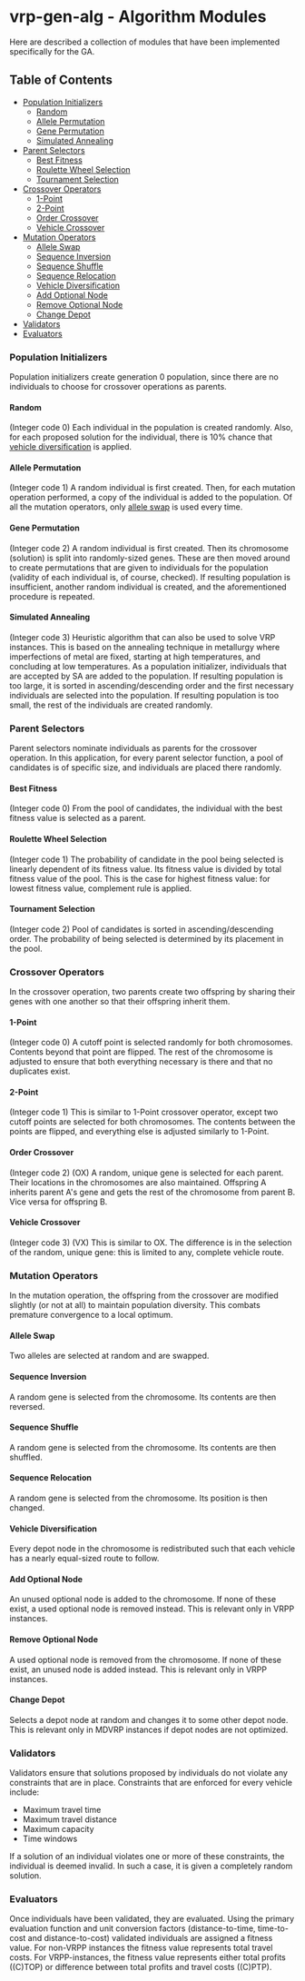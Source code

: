 # vrp-gen-alg - Algorithm Modules

Here are described a collection of modules that have been implemented specifically for the GA.

## Table of Contents

- [Population Initializers](#population-initializers)
  - [Random](#random)
  - [Allele Permutation](#allele-permutation)
  - [Gene Permutation](#gene-permutation)
  - [Simulated Annealing](#simulated-annealing)
- [Parent Selectors](#parent-selectors)
  - [Best Fitness](#best-fitness)
  - [Roulette Wheel Selection](#roulette-wheel-selection)
  - [Tournament Selection](#tournament-selection)
- [Crossover Operators](#crossover-operators)
  - [1-Point](#1-point)
  - [2-Point](#2-point)
  - [Order Crossover](#order-crossover)
  - [Vehicle Crossover](#vehicle-crossover)
- [Mutation Operators](#mutation-operators)
  - [Allele Swap](#allele-swap)
  - [Sequence Inversion](#sequence-inversion)
  - [Sequence Shuffle](#sequence-shuffle)
  - [Sequence Relocation](#sequence-relocation)
  - [Vehicle Diversification](#vehicle-diversification)
  - [Add Optional Node](#add-optional-node)
  - [Remove Optional Node](#remove-optional-node)
  - [Change Depot](#change-depot)
- [Validators](#validators)
- [Evaluators](#evaluators)

### Population Initializers

Population initializers create generation 0 population, since there are no individuals to choose for crossover operations as parents.

#### Random

(Integer code 0) Each individual in the population is created randomly. Also, for each proposed solution for the individual, there is 10% chance that [vehicle diversification](#vehicle-diversification) is applied.

#### Allele Permutation

(Integer code 1) A random individual is first created. Then, for each mutation operation performed, a copy of the individual is added to the population. Of all the mutation operators, only [allele swap](#allele-swap) is used every time.

#### Gene Permutation

(Integer code 2) A random individual is first created. Then its chromosome (solution) is split into randomly-sized genes. These are then moved around to create permutations that are given to individuals for the population (validity of each individual is, of course, checked). If resulting population is insufficient, another random individual is created, and the aforementioned procedure is repeated.

#### Simulated Annealing

(Integer code 3) Heuristic algorithm that can also be used to solve VRP instances. This is based on the annealing technique in metallurgy where imperfections of metal are fixed, starting at high temperatures, and concluding at low temperatures. As a population initializer, individuals that are accepted by SA are added to the population. If resulting population is too large, it is sorted in ascending/descending order and the first necessary individuals are selected into the population. If resulting population is too small, the rest of the individuals are created randomly.

### Parent Selectors

Parent selectors nominate individuals as parents for the crossover operation. In this application, for every parent selector function, a pool of candidates is of specific size, and individuals are placed there randomly.

#### Best Fitness

(Integer code 0) From the pool of candidates, the individual with the best fitness value is selected as a parent.

#### Roulette Wheel Selection

(Integer code 1) The probability of candidate in the pool being selected is linearly dependent of its fitness value. Its fitness value is divided by total fitness value of the pool. This is the case for highest fitness value: for lowest fitness value, complement rule is applied.

#### Tournament Selection

(Integer code 2) Pool of candidates is sorted in ascending/descending order. The probability of being selected is determined by its placement in the pool.

### Crossover Operators

In the crossover operation, two parents create two offspring by sharing their genes with one another so that their offspring inherit them.

#### 1-Point

(Integer code 0) A cutoff point is selected randomly for both chromosomes. Contents beyond that point are flipped. The rest of the chromosome is adjusted to ensure that both everything necessary is there and that no duplicates exist.

#### 2-Point

(Integer code 1) This is similar to 1-Point crossover operator, except two cutoff points are selected for both chromosomes. The contents between the points are flipped, and everything else is adjusted similarly to 1-Point.

#### Order Crossover

(Integer code 2) (OX) A random, unique gene is selected for each parent. Their locations in the chromosomes are also maintained. Offspring A inherits parent A's gene and gets the rest of the chromosome from parent B. Vice versa for offspring B.

#### Vehicle Crossover

(Integer code 3) (VX) This is similar to OX. The difference is in the selection of the random, unique gene: this is limited to any, complete vehicle route.

### Mutation Operators

In the mutation operation, the offspring from the crossover are modified slightly (or not at all) to maintain population diversity. This combats premature convergence to a local optimum.

#### Allele Swap

Two alleles are selected at random and are swapped.

#### Sequence Inversion

A random gene is selected from the chromosome. Its contents are then reversed.

#### Sequence Shuffle

A random gene is selected from the chromosome. Its contents are then shuffled.

#### Sequence Relocation

A random gene is selected from the chromosome. Its position is then changed.

#### Vehicle Diversification

Every depot node in the chromosome is redistributed such that each vehicle has a nearly equal-sized route to follow.

#### Add Optional Node

An unused optional node is added to the chromosome. If none of these exist, a used optional node is removed instead. This is relevant only in VRPP instances.

#### Remove Optional Node

A used optional node is removed from the chromosome. If none of these exist, an unused node is added instead. This is relevant only in VRPP instances.

#### Change Depot

Selects a depot node at random and changes it to some other depot node. This is relevant only in MDVRP instances if depot nodes are not optimized.

### Validators

Validators ensure that solutions proposed by individuals do not violate any constraints that are in place. Constraints that are enforced for every vehicle include:
- Maximum travel time
- Maximum travel distance
- Maximum capacity
- Time windows

If a solution of an individual violates one or more of these constraints, the individual is deemed invalid. In such a case, it is given a completely random solution.

### Evaluators

Once individuals have been validated, they are evaluated. Using the primary evaluation function and unit conversion factors (distance-to-time, time-to-cost and distance-to-cost) validated individuals are assigned a fitness value. For non-VRPP instances the fitness value represents total travel costs. For VRPP-instances, the fitness value represents either total profits ((C)TOP) or difference between total profits and travel costs ((C)PTP).
